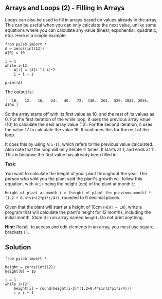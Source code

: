 ## Arrays and Loops (2) - Filling in Arrays

Loops can also be used to fill in arrays based on values already in the array. This can be useful when you can only calculate the next value, unlike some equations where you can calculate any value (linear, exponential, quadratic, etc). Here is a simple example:


```
from pylab import *
A = zeros(int(12))
A[0] = 10

i = 1
while i<12:
    A[i] = (A[i-1]-4)*2
    i = i + 1

print(A)
```
The output is:

```
[  10.   12.   16.   24.   40.   72.  136.  264.  520. 1032. 2056. 4104.]

```

So the array starts off with its first value as 10, and the rest of its values as 0. For the first iteration of the while loop, it uses the previous array value (10) to calculate the next array value (12). For the second iteration, it uses the value 12 to calculate the value 16. It continues this for the rest of the loop. 

It does this by using `A[i-1]`, which refers to the previous value calculated. Also note that the loop will only iterate 11 times. It starts at 1, and ends at 11. This is because the first value has already been filled in. 


**Task:**

You want to calculate the height of your plant throughout the year. The person who sold you the plant said the plant's growth will follow this equation, with `H(i)` being the height (cm) of the plant at month `i`:

`Height of plant at month i = (height of plant the previous month) * (1.2 + 0.4*sin(2*pi*i/4))`, rounded to 0 decimal places. 

Given that the plant will start at a height of 10cm (`H[0] = 10`), write a program that will calculate the plant's height for 12 months, including the initial month. Store it in an array named `height`. Do not print anything.

**Hint:** Recall, to access and edit elements in an array, you must use square brackets `[]`.

## Solution

```
from pylab import *

height = zeros(int(12))
height[0] = 10

i = 1
while i<12:
    height[i] = round(height[i-1]*(1.2+0.4*sin(2*pi*i/4)))
    i = i + 1
```


